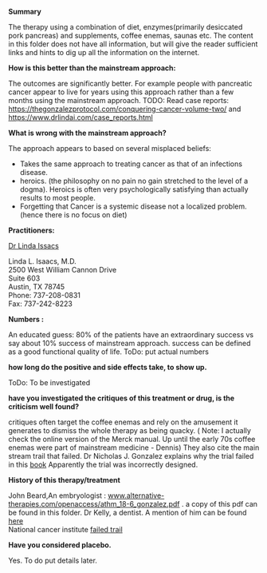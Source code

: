 <strong>Summary  </strong>  


The therapy using a combination of diet, enzymes(primarily desiccated pork pancreas) and supplements, coffee enemas, saunas etc. The content in this folder does not have all information, but will give the reader sufficient links and hints to dig up all the information on the internet.


<strong>How is this better than the  mainstream  approach:</strong> 

The outcomes are significantly better. For example people with pancreatic cancer appear to live for years using this approach rather than a few months using the mainstream approach. TODO: Read case reports: https://thegonzalezprotocol.com/conquering-cancer-volume-two/ and https://www.drlindai.com/case_reports.html  

<strong>What is wrong with the mainstream approach?</strong>


The approach appears to based on several misplaced beliefs:
- Takes the same approach to treating cancer as that of an infections disease.
- heroics. (the philosophy on no pain no gain stretched to the level of a dogma). Heroics is often very psychologically satisfying than actually results to most people.
- Forgetting that Cancer is a systemic disease not a localized problem. (hence there is no focus on diet)


<strong>Practitioners:</strong>  

[Dr Linda Issacs](https://www.drlindai.com/)

Linda L. Isaacs, M.D.  
2500 West William Cannon Drive  
Suite 603  
Austin, TX 78745  
Phone: 737-208-0831  
Fax: 737-242-8223  

<strong>Numbers :</strong>  


An educated guess:
80% of the patients have an extraordinary success vs say about 10% success of mainstream approach. success can be defined as a good functional quality of life.
ToDo: put actual numbers

<strong>how long do the positive and side effects take, to show up.</strong>  


ToDo:  To be investigated

<strong> have you investigated the critiques of this treatment or drug, is the criticism well found? </strong>  


critiques often target the coffee enemas and rely on the amusement it generates to dismiss the whole therapy as being quacky. ( Note: I actually check the online version of the Merck manual. Up until the early 70s coffee enemas were part of mainstream medicine - Dennis) They also cite the main stream trail that failed. Dr Nicholas J. Gonzalez  explains why the trial failed in this [book](https://www.amazon.ca/What-Went-Wrong-Clinical-Treatment/dp/0982196539?SubscriptionId=AKIAILSHYYTFIVPWUY6Q&tag=duc12-20&linkCode=xm2&camp=2025&creative=165953&creativeASIN=0982196539) Apparently the trial was incorrectly designed.

<strong>History of this therapy/treatment</strong> 


John Beard,An  embryologist : www.alternative-therapies.com/openaccess/athm_18-6_gonzalez.pdf . a copy of this pdf can be found in this folder.
Dr Kelly, a dentist. A mention of him can be found [here](https://youtu.be/bWTHbGu8JSY?list=PL2F898C5972E83D49&t=111)  
National cancer institute [failed trail](https://youtu.be/kZ-diONXCZc?list=PL2F898C5972E83D49&t=185)  

<strong>Have you considered placebo.</strong>  


Yes. To do put details later.